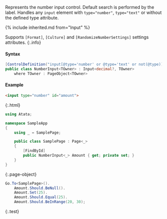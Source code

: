 Represents the number input control.
Default search is performed by the label.
Handles any `input` element with `type="number"`, `type="text"` or without the defined type attribute.

{% include inherited.md from="Input" %}

Supports `[Format]`, `[Culture]` and `[RandomizeNumberSettings]` settings attributes.
{:.info}

#### Syntax

```cs
[ControlDefinition("input[@type='number' or @type='text' or not(@type)]")]
public class NumberInput<TOwner> : Input<decimal?, TOwner>
    where TOwner : PageObject<TOwner>
```

#### Example

```html
<input type="number" id="amount">
```
{:.html}

```cs
using Atata;

namespace SampleApp
{
    using _ = SamplePage;

    public class SamplePage : Page<_>
    {
        [FindById]
        public NumberInput<_> Amount { get; private set; }
    }
}
```
{:.page-object}

```cs
Go.To<SamplePage>().
    Amount.Should.BeNull().
    Amount.Set(25).
    Amount.Should.Equal(25).
    Amount.Should.BeInRange(20, 30);
```
{:.test}